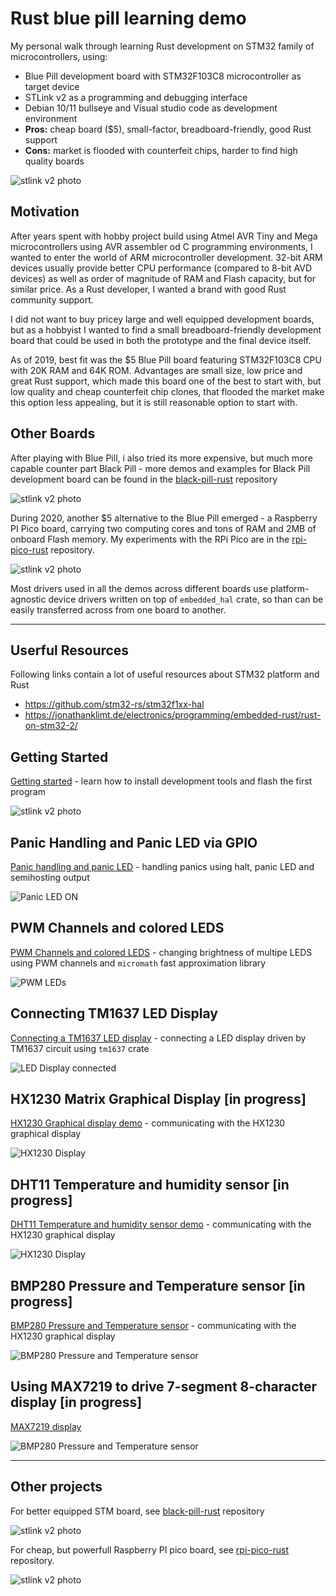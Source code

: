 # Rust blue pill learning demo

My personal walk through learning Rust development on STM32 family of microcontrollers, using:

 - Blue Pill development board with STM32F103C8 microcontroller as target device
 - STLink v2 as a programming and debugging interface
 - Debian 10/11 bullseye and Visual studio code as development environment
 - **Pros:** cheap board ($5), small-factor, breadboard-friendly, good Rust support
 - **Cons:** market is flooded with counterfeit chips, harder to find high quality boards

![stlink v2 photo](https://raw.githubusercontent.com/viktorchvatal/blue-pill-rust-assets/master/boards/blue-pill-board.jpg)

## Motivation

After years spent with hobby project build using Atmel AVR Tiny and Mega
microcontrollers using AVR assembler od C programming environments, I wanted
to enter the world of ARM microcontroller development. 32-bit ARM devices usually
provide better CPU performance (compared to 8-bit AVD devices) as well as order
of magnitude of RAM and Flash capacity, but for similar price. As a Rust
developer, I wanted a brand with good Rust community support.

I did not want to buy pricey large and well equipped development boards,
but as a hobbyist I wanted to find a small breadboard-friendly development
board that could be used in both the prototype and the final device itself.

As of 2019, best fit was the $5 Blue Pill board featuring STM32F103C8 CPU
with 20K RAM and 64K ROM. Advantages are small size, low price and great Rust
support, which made this board one of the best to start with, but low
quality and cheap counterfeit chip clones, that flooded the market make this
option less appealing, but it is still reasonable option to start with.

## Other Boards

After playing with Blue Pill, i also tried its more expensive, but much more
capable counter part Black Pill - more demos and examples for Black
Pill development board can be found in the
[black-pill-rust](https://github.com/viktorchvatal/black-pill-rust) repository

![stlink v2 photo](https://raw.githubusercontent.com/viktorchvatal/blue-pill-rust-assets/master/boards/black-pill-board-small.jpg)

During 2020, another $5 alternative to the Blue Pill emerged - a Raspberry PI
Pico board, carrying two computing cores and tons of RAM and 2MB of onboard Flash
memory. My experiments with the RPi Pico are in the [rpi-pico-rust](https://github.com/viktorchvatal/rpi-pico-rust) repository.

![stlink v2 photo](https://raw.githubusercontent.com/viktorchvatal/blue-pill-rust-assets/master/boards/rpi-pico-board-small.jpg)

Most drivers used in all the demos across different boards use platform-agnostic
device drivers written on top of `embedded_hal` crate, so than can be easily
transferred across from one board to another.

---

## Userful Resources

Following links contain a lot of useful resources about STM32 platform and Rust

 - https://github.com/stm32-rs/stm32f1xx-hal
 - https://jonathanklimt.de/electronics/programming/embedded-rust/rust-on-stm32-2/

## Getting Started

[Getting started](doc/getting_started.md) - learn how to install
development tools and flash the first program

![stlink v2 photo](https://raw.githubusercontent.com/viktorchvatal/blue-pill-rust-assets/master/intro/blinking-small.gif)

## Panic Handling and Panic LED via GPIO

[Panic handling and panic LED](doc/panic_handling.md) - handling panics
using halt, panic LED and semihosting output

![Panic LED ON](https://raw.githubusercontent.com/viktorchvatal/blue-pill-rust-assets/master/panic-handling/panic-led-on-small.jpg)

## PWM Channels and colored LEDS

[PWM Channels and colored LEDS](doc/pwm_channels.md) - changing brightness
of multipe LEDS using PWM channels and `micromath` fast approximation library

![PWM LEDs](https://raw.githubusercontent.com/viktorchvatal/blue-pill-rust-assets/master/pwm-channels/pwm-leds-small.gif)

## Connecting TM1637 LED Display

[Connecting a TM1637 LED display](doc/display_tm1637.md) - connecting a LED
display driven by TM1637 circuit using `tm1637` crate

![LED Display connected](https://raw.githubusercontent.com/viktorchvatal/blue-pill-rust-assets/master/display-tm1637/connected-display-small.jpg)

## HX1230 Matrix Graphical Display [in progress]

[HX1230 Graphical display demo](doc/display_hx1230.md) - communicating
with the HX1230 graphical display

![HX1230 Display](https://raw.githubusercontent.com/viktorchvatal/blue-pill-rust-assets/master/display-hx1230/hx1230-small.gif)

## DHT11 Temperature and humidity sensor [in progress]

[DHT11 Temperature and humidity sensor demo](doc/temperature-dht11.md) - communicating
with the HX1230 graphical display

![HX1230 Display](https://raw.githubusercontent.com/viktorchvatal/blue-pill-rust-assets/master/temperature-dht11/dht11-small.jpg)

## BMP280 Pressure and Temperature sensor [in progress]

[BMP280 Pressure and Temperature sensor](doc/bmp280.md) - communicating
with the HX1230 graphical display

![BMP280 Pressure and Temperature sensor](https://raw.githubusercontent.com/viktorchvatal/blue-pill-rust-assets/master/pressure-bmp280/bmp280-small.jpg)

## Using MAX7219 to drive 7-segment 8-character display [in progress]

[MAX7219 display](doc/display_max7219.md)

![BMP280 Pressure and Temperature sensor](https://raw.githubusercontent.com/viktorchvatal/blue-pill-rust-assets/master/max7219-7segment/max7219-7segment-small.gif)

---

## Other projects

For better equipped STM board, see [black-pill-rust](https://github.com/viktorchvatal/black-pill-rust) repository

![stlink v2 photo](https://raw.githubusercontent.com/viktorchvatal/blue-pill-rust-assets/master/boards/black-pill-board-small.jpg)

For cheap, but powerfull Raspberry PI pico board, see [rpi-pico-rust](https://github.com/viktorchvatal/rpi-pico-rust) repository.

![stlink v2 photo](https://raw.githubusercontent.com/viktorchvatal/blue-pill-rust-assets/master/boards/rpi-pico-board-small.jpg)
